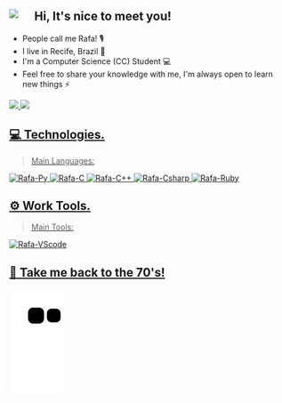 <h2 align="left"><img width="45" align="left" src="http://static.tumblr.com/a71d4ba7efd4b30ed399af597bd1cafa/yyb4lan/xzsn121lx/tumblr_static_sleepu_kitty.gif"> Hi, It's nice to meet you!</h2>

- People call me Rafa! 🎙️
- I live in Recife, Brazil 📍
- I'm a Computer Science (CC) Student 💻
- Feel free to share your knowledge with me, I'm always open to learn new things ⚡

<div align="left">
  <a href="https://github.com/rafaschettini">
  <img height="180em" src="https://github-readme-stats.vercel.app/api?username=rafaschettini&show_icons=true&theme=dark&include_all_commits=true&count_private=true&icon_color=FFFFFF"/>
  <img height="180em" src="https://github-readme-stats.vercel.app/api/top-langs/?username=rafaschettini&layout=compact&langs_count=7&theme=dark&text_color=FFFFFF"/>
</div>


  
  ## 💻 Technologies.
  
  >Main Languages:
  <p>
  <img  alt="Rafa-Py" height="40" width="40" src="https://cdn.jsdelivr.net/gh/devicons/devicon/icons/python/python-original.svg" />
  <img  alt="Rafa-C" width="40" height="40" src="https://cdn.jsdelivr.net/gh/devicons/devicon/icons/c/c-original.svg" />
  <img  alt="Rafa-C++" width="40" height="40" src="https://cdn.jsdelivr.net/gh/devicons/devicon/icons/cplusplus/cplusplus-original.svg" /> 
  <img  alt="Rafa-Csharp" height="40" width="40" src="https://cdn.jsdelivr.net/gh/devicons/devicon/icons/csharp/csharp-original.svg" />  
  <img alt="Rafa-Ruby" height="42" width="42" margin-left:5px; margin-right:5px; src="https://img.icons8.com/fluency/48/000000/ruby-gemstone.png"/>
  </p>
  
 ## ⚙️ Work Tools.
  >Main Tools:
  <p>
  <img  alt="Rafa-VScode" height="35" width="35"  src="https://cdn.jsdelivr.net/gh/devicons/devicon/icons/vscode/vscode-original.svg" />
  </p
    
  </div align="center">
  
  ## 🐍 Take me back to the 70's! 
 
  ![Snake animation](https://github.com/rafaballerini/rafaballerini/blob/output/github-contribution-grid-snake.svg)
 
</div>
